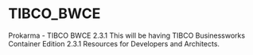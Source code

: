 # TIBCO_BWCE
Prokarma - TIBCO BWCE 2.3.1
This will be having TIBCO Businessworks Container Edition 2.3.1 Resources for Developers and Architects.
